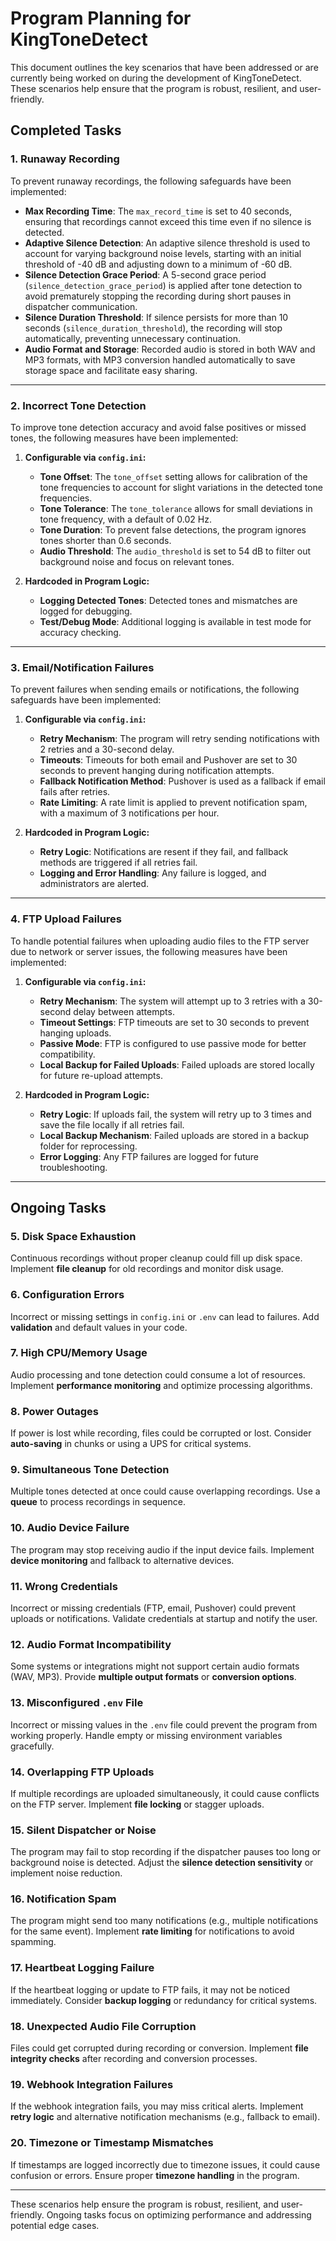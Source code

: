 # Program Planning for KingToneDetect

This document outlines the key scenarios that have been addressed or are currently being worked on during the development of KingToneDetect. These scenarios help ensure that the program is robust, resilient, and user-friendly.

## Completed Tasks

### 1. **Runaway Recording**
To prevent runaway recordings, the following safeguards have been implemented:
- **Max Recording Time**: The `max_record_time` is set to 40 seconds, ensuring that recordings cannot exceed this time even if no silence is detected.
- **Adaptive Silence Detection**: An adaptive silence threshold is used to account for varying background noise levels, starting with an initial threshold of -40 dB and adjusting down to a minimum of -60 dB.
- **Silence Detection Grace Period**: A 5-second grace period (`silence_detection_grace_period`) is applied after tone detection to avoid prematurely stopping the recording during short pauses in dispatcher communication.
- **Silence Duration Threshold**: If silence persists for more than 10 seconds (`silence_duration_threshold`), the recording will stop automatically, preventing unnecessary continuation.
- **Audio Format and Storage**: Recorded audio is stored in both WAV and MP3 formats, with MP3 conversion handled automatically to save storage space and facilitate easy sharing.

---

### 2. **Incorrect Tone Detection**
To improve tone detection accuracy and avoid false positives or missed tones, the following measures have been implemented:
1. **Configurable via `config.ini`:**
   - **Tone Offset**: The `tone_offset` setting allows for calibration of the tone frequencies to account for slight variations in the detected tone frequencies.
   - **Tone Tolerance**: The `tone_tolerance` allows for small deviations in tone frequency, with a default of 0.02 Hz.
   - **Tone Duration**: To prevent false detections, the program ignores tones shorter than 0.6 seconds.
   - **Audio Threshold**: The `audio_threshold` is set to 54 dB to filter out background noise and focus on relevant tones.
   
2. **Hardcoded in Program Logic:**
   - **Logging Detected Tones**: Detected tones and mismatches are logged for debugging.
   - **Test/Debug Mode**: Additional logging is available in test mode for accuracy checking.

---

### 3. **Email/Notification Failures**
To prevent failures when sending emails or notifications, the following safeguards have been implemented:
1. **Configurable via `config.ini`:**
   - **Retry Mechanism**: The program will retry sending notifications with 2 retries and a 30-second delay.
   - **Timeouts**: Timeouts for both email and Pushover are set to 30 seconds to prevent hanging during notification attempts.
   - **Fallback Notification Method**: Pushover is used as a fallback if email fails after retries.
   - **Rate Limiting**: A rate limit is applied to prevent notification spam, with a maximum of 3 notifications per hour.
   
2. **Hardcoded in Program Logic:**
   - **Retry Logic**: Notifications are resent if they fail, and fallback methods are triggered if all retries fail.
   - **Logging and Error Handling**: Any failure is logged, and administrators are alerted.

---

### 4. **FTP Upload Failures**
To handle potential failures when uploading audio files to the FTP server due to network or server issues, the following measures have been implemented:
1. **Configurable via `config.ini`:**
   - **Retry Mechanism**: The system will attempt up to 3 retries with a 30-second delay between attempts.
   - **Timeout Settings**: FTP timeouts are set to 30 seconds to prevent hanging uploads.
   - **Passive Mode**: FTP is configured to use passive mode for better compatibility.
   - **Local Backup for Failed Uploads**: Failed uploads are stored locally for future re-upload attempts.

2. **Hardcoded in Program Logic:**
   - **Retry Logic**: If uploads fail, the system will retry up to 3 times and save the file locally if all retries fail.
   - **Local Backup Mechanism**: Failed uploads are stored in a backup folder for reprocessing.
   - **Error Logging**: Any FTP failures are logged for future troubleshooting.

---

## Ongoing Tasks

### 5. **Disk Space Exhaustion**
Continuous recordings without proper cleanup could fill up disk space. Implement **file cleanup** for old recordings and monitor disk usage.

### 6. **Configuration Errors**
Incorrect or missing settings in `config.ini` or `.env` can lead to failures. Add **validation** and default values in your code.

### 7. **High CPU/Memory Usage**
Audio processing and tone detection could consume a lot of resources. Implement **performance monitoring** and optimize processing algorithms.

### 8. **Power Outages**
If power is lost while recording, files could be corrupted or lost. Consider **auto-saving** in chunks or using a UPS for critical systems.

### 9. **Simultaneous Tone Detection**
Multiple tones detected at once could cause overlapping recordings. Use a **queue** to process recordings in sequence.

### 10. **Audio Device Failure**
The program may stop receiving audio if the input device fails. Implement **device monitoring** and fallback to alternative devices.

### 11. **Wrong Credentials**
Incorrect or missing credentials (FTP, email, Pushover) could prevent uploads or notifications. Validate credentials at startup and notify the user.

### 12. **Audio Format Incompatibility**
Some systems or integrations might not support certain audio formats (WAV, MP3). Provide **multiple output formats** or **conversion options**.

### 13. **Misconfigured `.env` File**
Incorrect or missing values in the `.env` file could prevent the program from working properly. Handle empty or missing environment variables gracefully.

### 14. **Overlapping FTP Uploads**
If multiple recordings are uploaded simultaneously, it could cause conflicts on the FTP server. Implement **file locking** or stagger uploads.

### 15. **Silent Dispatcher or Noise**
The program may fail to stop recording if the dispatcher pauses too long or background noise is detected. Adjust the **silence detection sensitivity** or implement noise reduction.

### 16. **Notification Spam**
The program might send too many notifications (e.g., multiple notifications for the same event). Implement **rate limiting** for notifications to avoid spamming.

### 17. **Heartbeat Logging Failure**
If the heartbeat logging or update to FTP fails, it may not be noticed immediately. Consider **backup logging** or redundancy for critical systems.

### 18. **Unexpected Audio File Corruption**
Files could get corrupted during recording or conversion. Implement **file integrity checks** after recording and conversion processes.

### 19. **Webhook Integration Failures**
If the webhook integration fails, you may miss critical alerts. Implement **retry logic** and alternative notification mechanisms (e.g., fallback to email).

### 20. **Timezone or Timestamp Mismatches**
If timestamps are logged incorrectly due to timezone issues, it could cause confusion or errors. Ensure proper **timezone handling** in the program.

---

These scenarios help ensure the program is robust, resilient, and user-friendly. Ongoing tasks focus on optimizing performance and addressing potential edge cases.
